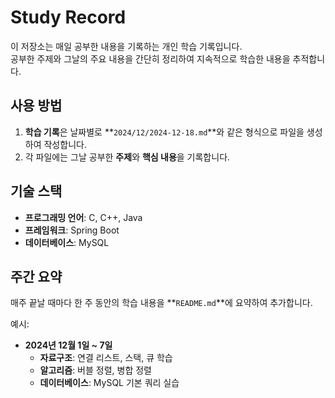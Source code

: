 # Study Record

이 저장소는 매일 공부한 내용을 기록하는 개인 학습 기록입니다.   
공부한 주제와 그날의 주요 내용을 간단히 정리하여 지속적으로 학습한 내용을 추적합니다.  

## 사용 방법

1. **학습 기록**은 날짜별로 **`2024/12/2024-12-18.md`**와 같은 형식으로 파일을 생성하여 작성합니다.
2. 각 파일에는 그날 공부한 **주제**와 **핵심 내용**을 기록합니다.

## 기술 스택

- **프로그래밍 언어**: C, C++, Java
- **프레임워크**: Spring Boot
- **데이터베이스**: MySQL

## 주간 요약

매주 끝날 때마다 한 주 동안의 학습 내용을 **`README.md`**에 요약하여 추가합니다.

예시:
- **2024년 12월 1일 ~ 7일**
  - **자료구조**: 연결 리스트, 스택, 큐 학습
  - **알고리즘**: 버블 정렬, 병합 정렬
  - **데이터베이스**: MySQL 기본 쿼리 실습 

